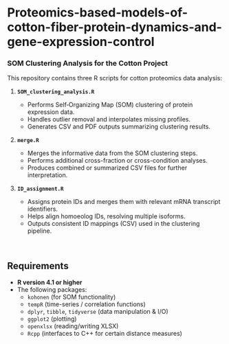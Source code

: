 # Proteomics-based-models-of-cotton-fiber-protein-dynamics-and-gene-expression-control

### SOM Clustering Analysis for the Cotton Project

This repository contains three R scripts for cotton proteomics data analysis:

1. **`SOM_clustering_analysis.R`**  
   - Performs Self‐Organizing Map (SOM) clustering of protein expression data.
   - Handles outlier removal and interpolates missing profiles.
   - Generates CSV and PDF outputs summarizing clustering results.

2. **`merge.R`**  
   - Merges the informative data from the SOM clustering steps.
   - Performs additional cross-fraction or cross-condition analyses.
   - Produces combined or summarized CSV files for further interpretation.

3. **`ID_assignment.R`**  
   - Assigns protein IDs and merges them with relevant mRNA transcript identifiers.
   - Helps align homoeolog IDs, resolving multiple isoforms.
   - Outputs consistent ID mappings (CSV) used in the clustering pipeline.

<br />

## Requirements

- **R version 4.1 or higher**  
- The following packages:
  - `kohonen` (for SOM functionality)
  - `tempR` (time-series / correlation functions)
  - `dplyr`, `tibble`, `tidyverse` (data manipulation & I/O)
  - `ggplot2` (plotting)
  - `openxlsx` (reading/writing XLSX)
  - `Rcpp` (interfaces to C++ for certain distance measures)
